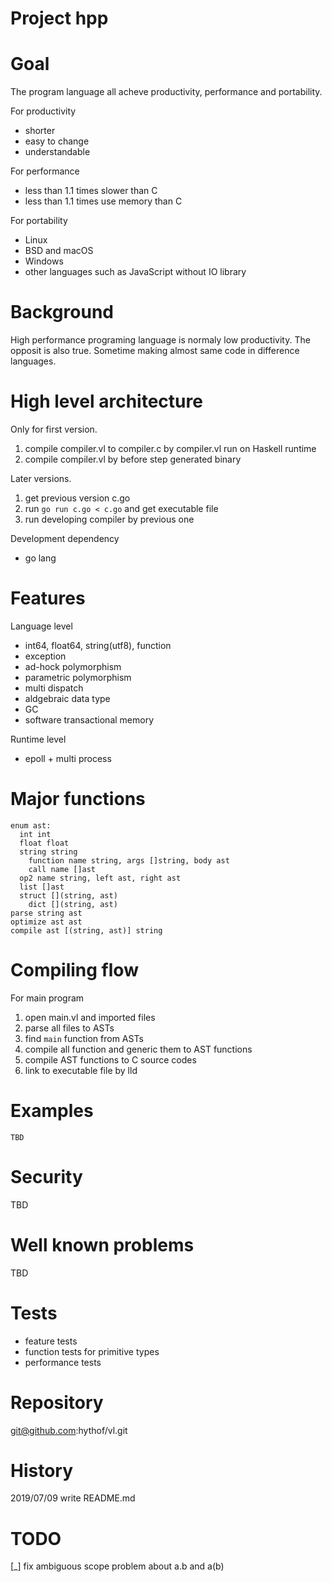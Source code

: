 Project hpp
===========

Goal
====
The program language all acheve productivity, performance and portability.

For productivity
- shorter
- easy to change
- understandable

For performance
- less than 1.1 times slower than C
- less than 1.1 times use memory than C

For portability
- Linux
- BSD and macOS
- Windows
- other languages such as JavaScript without IO library

Background
==========
High performance programing language is normaly low productivity.
The opposit is also true.
Sometime making almost same code in difference languages.

High level architecture
=======================
Only for first version.
1. compile compiler.vl to compiler.c by compiler.vl run on Haskell runtime
2. compile compiler.vl by before step generated binary

Later versions.
1. get previous version c.go
2. run `go run c.go < c.go` and get executable file
3. run developing compiler by previous one

Development dependency
- go lang

Features
========
Language level
- int64, float64, string(utf8), function
- exception
- ad-hock polymorphism
- parametric polymorphism
- multi dispatch
- aldgebraic data type
- GC
- software transactional memory

Runtime level
- epoll + multi process

Major functions
===============
```
enum ast:
  int int
  float float
  string string
	function name string, args []string, body ast
	call name []ast
  op2 name string, left ast, right ast
  list []ast
  struct [](string, ast)
	dict [](string, ast)
parse string ast
optimize ast ast
compile ast [(string, ast)] string
```

Compiling flow
==============
For main program
1. open main.vl and imported files
2. parse all files to ASTs
3. find `main` function from ASTs
4. compile all function and generic them to AST functions
5. compile AST functions to C source codes
6. link to executable file by lld

Examples
========
```
TBD
```

Security
========
TBD

Well known problems
===================
TBD

Tests
=====
- feature tests
- function tests for primitive types
- performance tests

Repository
==========
git@github.com:hythof/vl.git

History
=======
2019/07/09 write README.md

TODO
====
[_] fix ambiguous scope problem about a.b and a(b)
